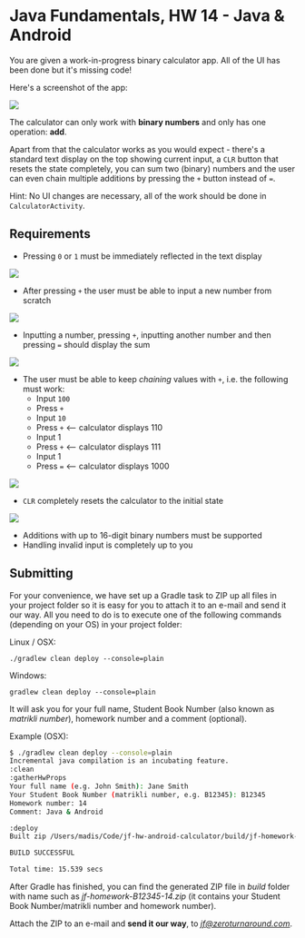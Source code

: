 # Java Fundamentals, HW 14 - Java & Android

You are given a work-in-progress binary calculator app. All of the UI has been done but it's missing code!

Here's a screenshot of the app:

![](calculator.png)

The calculator can only work with **binary numbers** and only has one operation: **add**.

Apart from that the calculator works as you would expect - there's a standard text display on the top
showing current input, a `CLR` button that resets the state completely, you can sum two (binary) numbers
and the user can even chain multiple additions by pressing the `+` button instead of `=`.

Hint: No UI changes are necessary, all of the work should be done in `CalculatorActivity`.

## Requirements

* Pressing `0` or `1` must be immediately reflected in the text display

![](req1input.gif)

* After pressing `+` the user must be able to input a new number from scratch

![](req2plusclears.gif)

* Inputting a number, pressing `+`, inputting another number and then pressing `=` should display the sum

![](req3addition.gif)

* The user must be able to keep _chaining_ values with `+`, i.e. the following must work:
  * Input `100`
  * Press `+`
  * Input `10`
  * Press `+` <-- calculator displays 110
  * Input 1
  * Press `+` <-- calculator displays 111
  * Input 1
  * Press `=` <-- calculator displays 1000

![](req4chain.gif)

* `CLR` completely resets the calculator to the initial state

![](req5clr.gif)

* Additions with up to 16-digit binary numbers must be supported
* Handling invalid input is completely up to you

## Submitting

For your convenience, we have set up a Gradle task to ZIP up all
files in your project folder so it is easy for you to attach it
to an e-mail and send it our way. All you need to do is to
execute one of the following commands (depending on your OS)
in your project folder:

Linux / OSX:
```
./gradlew clean deploy --console=plain
```

Windows:
```
gradlew clean deploy --console=plain
```

It will ask you for your full name, Student Book Number (also
known as *matrikli number*), homework number and a comment (optional).

Example (OSX):

```bash
$ ./gradlew clean deploy --console=plain
Incremental java compilation is an incubating feature.
:clean
:gatherHwProps
Your full name (e.g. John Smith): Jane Smith
Your Student Book Number (matrikli number, e.g. B12345): B12345
Homework number: 14
Comment: Java & Android

:deploy
Built zip /Users/madis/Code/jf-hw-android-calculator/build/jf-homework-B12345-14.zip

BUILD SUCCESSFUL

Total time: 15.539 secs
```

After Gradle has finished, you can find the generated ZIP file in *build* folder with name such as
*jf-homework-B12345-14.zip* (it contains your Student Book Number/matrikli number and homework number).

Attach the ZIP to an e-mail and **send it our way**, to *jf@zeroturnaround.com*.